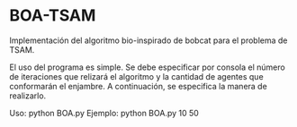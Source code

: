 # BOA-TSAM
Implementación del algoritmo bio-inspirado de bobcat para el problema de TSAM.


El uso del programa es simple. Se debe especificar por consola el número de iteraciones que relizará el algoritmo y la cantidad de agentes que conformarán el enjambre. A continuación, se especifica la manera de realizarlo.

Uso: python BOA.py <particulas> <iteraciones>
Ejemplo: python BOA.py 10 50
